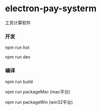 # electron-pay-systerm
工资计算软件

### 开发
npm run hot

npm run dev

### 编译
npm run build

npm run packageMac (mac平台)

npm run packageWin (win32平台)

